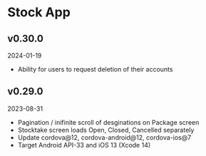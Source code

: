 # Stock App

## v0.30.0

2024-01-19

- Ability for users to request deletion of their accounts

## v0.29.0

2023-08-31

- Pagination / inifinite scroll of desginations on Package screen
- Stocktake screen loads Open, Closed, Cancelled separately
- Update cordova@12, cordova-android@12, cordova-ios@7
- Target Android API-33 and iOS 13 (Xcode 14)
